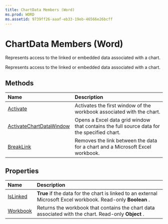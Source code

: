 ```yaml
---
title: ChartData Members (Word)
ms.prod: WORD
ms.assetid: 9739ff26-aaaf-eb33-19eb-46566e26bcff
---
```



# ChartData Members (Word)
Represents access to the linked or embedded data associated with a chart.

Represents access to the linked or embedded data associated with a chart.


## Methods



|**Name**|**Description**|
|:-----|:-----|
|[Activate](chartdata-activate-method-word.md)|Activates the first window of the workbook associated with the chart.|
|[ActivateChartDataWindow](chartdata-activatechartdatawindow-method-word.md)|Opens a Excel data grid window that contains the full source data for the specified chart.|
|[BreakLink](chartdata-breaklink-method-word.md)|Removes the link between the data for a chart and a Microsoft Excel workbook.|

## Properties



|**Name**|**Description**|
|:-----|:-----|
|[IsLinked](chartdata-islinked-property-word.md)| **True** if the data for the chart is linked to an external Microsoft Excel workbook. Read-only **Boolean** .|
|[Workbook](chartdata-workbook-property-word.md)|Returns the workbook that contains the chart data associated with the chart. Read-only  **Object** .|


